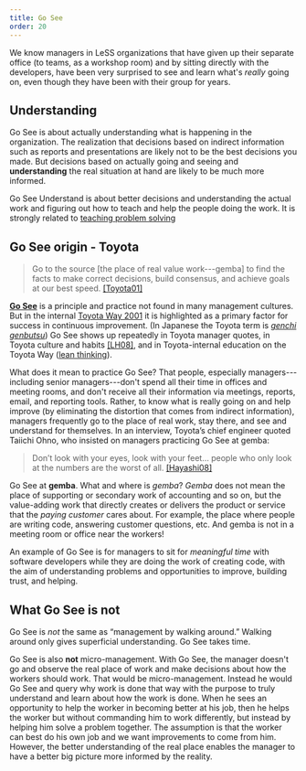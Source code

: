 ```yaml
---
title: Go See
order: 20
---
```


We know managers in LeSS organizations that have given up their separate office (to teams, as a workshop room) and by sitting directly with the developers, have been very surprised to see and learn what's *really* going on, even though they have been with their group for years.

## Understanding

Go See is about actually understanding what is happening in the organization. The realization that decisions based on indirect information such as reports and presentations are likely not to be the best decisions you made. But decisions based on actually going and seeing and **understanding** the real situation at hand are likely to be much more informed.

Go See Understand is about better decisions and understanding the actual work and figuring out how to teach and help the people doing the work. It is strongly related to [teaching problem solving](teaching_problem_solving.html)

## Go See origin - Toyota

> Go to the source [the place of real value work---gemba] to find the facts to make correct decisions, build consensus, and achieve goals at our best speed. [[Toyota01]](http://www.toyota-global.com/innovation/vision/)

[**Go See**](https://en.wikipedia.org/wiki/Genchi_Genbutsu) is a principle and practice not found in many management cultures. But in the internal [Toyota Way 2001](http://www.toyota-global.com/company/history_of_toyota/75years/data/conditions/philosophy/toyotaway2001.html) it is highlighted as a primary factor for success in continuous improvement. (In Japanese the Toyota term is [*genchi genbutsu*](https://en.wikipedia.org/wiki/Genchi_Genbutsu)) Go See shows up repeatedly in Toyota manager quotes, in Toyota culture and habits [[LH08]](http://www.amazon.com/Toyota-Culture-Heart-Soul-Way-ebook/dp/B0062Y5VGQ/ref=sr_1_1?ie=UTF8&qid=1413987082&sr=8-1&keywords=Toyota+Culture), and in Toyota-internal education on the Toyota Way ([lean thinking](../principles/lean-thinking.html)).

What does it mean to practice Go See? That people, especially managers---including senior managers---don't spend all their time in offices and meeting rooms, and don't receive all their information via meetings, reports, email, and reporting tools. Rather, to know what is really going on and help improve (by eliminating the distortion that comes from indirect information), managers frequently go to the place of real work, stay there, and see and understand for themselves. In an interview, Toyota’s chief engineer quoted Taiichi Ohno, who insisted on managers practicing Go See at gemba:

> Don’t look with your eyes, look with your feet… people who only look at the numbers are the worst of all. [[Hayashi08]](http://gembapantarei.com/2008/08/toyotas_top_engineer_on_how_to_develop_thinking_pe/)

Go See at **gemba**. What and where is *gemba*? *Gemba* does not mean the place of supporting or secondary work of accounting and so on, but the value-adding work that directly creates or delivers the product or service that the *paying customer* cares about. For example, the place where people are writing code, answering customer questions, etc. And gemba is not in a meeting room or office near the workers!

An example of Go See is for managers to sit for *meaningful time* with software developers while they are doing the work of creating code, with the aim of understanding problems and opportunities to improve, building trust, and helping.

## What Go See is not

Go See is *not* the same as “management by walking around.” Walking around only gives superficial understanding. Go See takes time.

Go See is also **not** micro-management. With Go See, the manager doesn't go and observe the real place of work and make decisions about how the workers should work. That would be micro-management. Instead he would Go See and query why work is done that way with the purpose to truly understand and learn about how the work is done. When he sees an opportunity to help the worker in becoming better at his job, then he helps the worker but without commanding him to work differently, but instead by helping him solve a problem together. The assumption is that the worker can best do his own job and we want improvements to come from him. However, the better understanding of the real place enables the manager to have a better big picture more informed by the reality.
